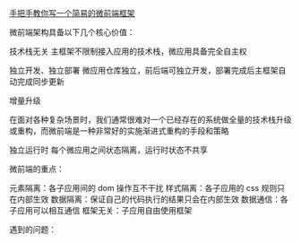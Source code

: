 [手把手教你写一个简易的微前端框架](https://github.com/woai3c/Front-end-articles/issues/31)

微前端架构具备以下几个核心价值：

技术栈无关
主框架不限制接入应用的技术栈，微应用具备完全自主权

独立开发、独立部署
微应用仓库独立，前后端可独立开发，部署完成后主框架自动完成同步更新

增量升级

在面对各种复杂场景时，我们通常很难对一个已经存在的系统做全量的技术栈升级或重构，而微前端是一种非常好的实施渐进式重构的手段和策略

独立运行时
每个微应用之间状态隔离，运行时状态不共享

微前端的重点：

元素隔离：各子应用间的 dom 操作互不干扰
样式隔离：各子应用的 css 规则只在内部生效
数据隔离：保证自己的代码执行的结果只会在内部生效
数据通信：各子应用可以相互通信
框架无关：子应用自由使用框架

遇到的问题：
